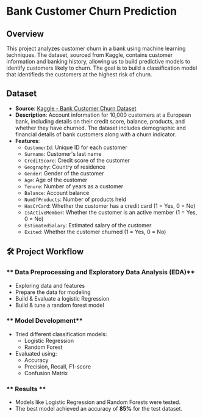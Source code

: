 # Bank Customer Churn Prediction

## Overview
This project analyzes customer churn in a bank using machine learning techniques. The dataset, sourced from Kaggle, contains customer information and banking history, allowing us to build predictive models to identify customers likely to churn. The goal is to build a classification model that identifieds the customers at the highest risk of churn. 

## Dataset
- **Source**: [Kaggle - Bank Customer Churn Dataset](https://www.kaggle.com/datasets/ramyhafez/bank-customer-churn/data)
- **Description**: Account information for 10,000 customers at a European bank, including details on their credit score, balance, products, and whether they have churned. The dataset includes demographic and financial details of bank customers along with a churn indicator. 
- **Features**:
  - `CustomerId`: Unique ID for each customer
  - `Surname`: Customer's last name
  - `CreditScore`: Credit score of the customer
  - `Geography`: Country of residence
  - `Gender`: Gender of the customer
  - `Age`: Age of the customer
  - `Tenure`: Number of years as a customer
  - `Balance`: Account balance
  - `NumOfProducts`: Number of products held
  - `HasCrCard`: Whether the customer has a credit card (1 = Yes, 0 = No)
  - `IsActiveMember`: Whether the customer is an active member (1 = Yes, 0 = No)
  - `EstimatedSalary`: Estimated salary of the customer
  - `Exited`: Whether the customer churned (1 = Yes, 0 = No)

## 🛠️ Project Workflow

### ** Data Preprocessing and Exploratory Data Analysis (EDA)**
- Exploring data and features
- Prepare the data for modeling
- Build & Evaluate a logistic Regression
- Build & tune a random forest model

### ** Model Development**
- Tried different classification models:
  - Logistic Regression
  - Random Forest
- Evaluated using:
  - Accuracy
  - Precision, Recall, F1-score
  - Confusion Matrix

### ** Results **
- Models like Logistic Regression and Random Forests were tested.
- The best model achieved an accuracy of **85%** for the test dataset.